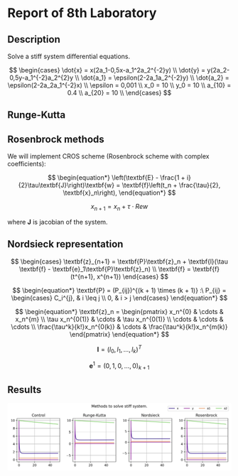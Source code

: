 # Report of 8th Laboratory

## Description
Solve a stiff system differential equations.

$$
\begin{cases}
    \dot{x} = x(2a_1-0,5x-a_1^2a_2^{-2}y) \\
    \dot{y} = y(2a_2-0,5y-a_1^{-2}a_2^{2}y \\
    \dot{a_1} = \epsilon(2-2a_1a_2^{-2}y) \\
    \dot{a_2} = \epsilon(2-2a_2a_1^{-2}x) \\
    \epsilon = 0,001 \\
    x_0 = 10 \\
    y_0 = 10 \\
    a_{10} = 0.4 \\
    a_{20} = 10 \\
\end{cases}
$$

## Runge-Kutta

## Rosenbrock methods

We will implement CROS scheme (Rosenbrock scheme with complex coefficients):

$$
\begin{equation*}
    \left(\textbf{E} - \frac{1 + i}{2}\tau\textbf{J}\right)\textbf{w} =
    \textbf{f}\left(t_n + \frac{\tau}{2}, \textbf{x}_n\right),
\end{equation*}
$$

$$
\begin{equation*}
    {x}_{n + 1} = {x}_n + \tau \cdot Re{w}
\end{equation*}
$$

where 
$\textbf{J}$
is jacobian of the system.

## Nordsieck representation

$$
\begin{cases}
    \textbf{z}_{n+1} = \textbf{P}\textbf{z}_n + \textbf{l}(\tau \textbf{f} - \textbf{e}_1\textbf{P}\textbf{z}_n) \\
    \textbf{f} = \textbf{f} (t^{n+1}, x^{n+1})
\end{cases}
$$

$$
\begin{equation*}
    \textbf{P} = (P_{ij})^{(k + 1) \times (k + 1)} :\
    P_{ij} =
    \begin{cases}
        C_i^{j}, & i \leq j \\
        0, & i > j
    \end{cases}
\end{equation*}
$$

$$
\begin{equation*}
    \textbf{z}_n =
    \begin{pmatrix}
        x_n^{0}         & \cdots & x_n^{m} \\
        \tau x_n^{0(1)} & \cdots & \tau x_n^{0(1)} \\
        \cdots          & \cdots & \cdots \\
        \frac{\tau^k}{k!}x_n^{0(k)} & \cdots & \frac{\tau^k}{k!}x_n^{m(k)}
    \end{pmatrix}
\end{equation*}
$$

$$
\begin{equation*}
    \textbf{l} = (l_0, l_1, \ldots, l_k)^T
\end{equation*}
$$

$$
\begin{equation*}
    {\textbf{e}}^{1} = (0, 1, 0, \ldots, 0)_{k + 1}
\end{equation*}
$$

## Results
![](img/resuls.jpg)
